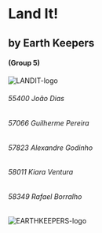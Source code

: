 # Land It! 
## by Earth Keepers 
#### (Group 5)

![LANDIT-logo](https://user-images.githubusercontent.com/57989060/168095812-918141e8-4b1e-4a69-95fd-6de7d330c3ed.png)

<h6>55400 João Dias</h6>
<h6>57066 Guilherme Pereira</h6>
<h6>57823 Alexandre Godinho</h6>
<h6>58011 Kiara Ventura</h6>
<h6>58349 Rafael Borralho</h6>

![EARTHKEEPERS-logo](https://user-images.githubusercontent.com/57989060/168096189-e883b0e9-37da-4db1-9e26-a2bee71de8b7.png)


